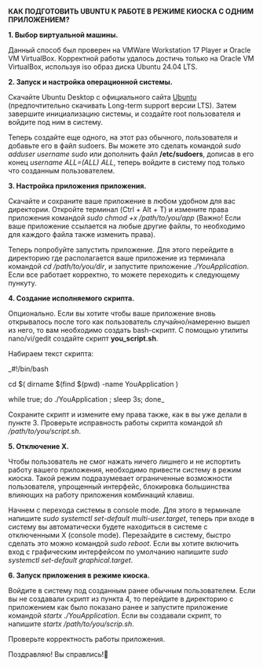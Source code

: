 **КАК ПОДГОТОВИТЬ UBUNTU К РАБОТЕ В РЕЖИМЕ КИОСКА С ОДНИМ ПРИЛОЖЕНИЕМ?**

**1. Выбор виртуальной машины.**

Данный способ был проверен на VMWare Workstation 17 Player и Oracle VM VirtualBox. Корректной работы удалось достичь только на Oracle VM VirtualBox, используя iso образ диска Ubuntu 24.04 LTS.

**2. Запуск и настройка операционной системы.**

Скачайте Ubuntu Desktop с официального сайта [Ubuntu](https://ubuntu.com/download/desktop) (предпочтительно скачивать Long-term support версии LTS). Затем завершите инициализацию системы, и создайте root пользователя и войдите под ним в систему.

Теперь создайте еще одного, на этот раз обычного, пользователя и добавьте его в файл sudoers. Вы можете это сделать командой _sudo adduser username sudo_ или дополнить файл **/etc/sudoers**, дописав в его конец _username ALL=(ALL) ALL_, теперь войдите в систему под только что созданным пользователем.

**3. Настройка приложения приложения.**

Скачайте и сохраните ваше приложение в любом удобном для вас директории. Откройте терминал (Ctrl + Alt + T) и измените права приложения командой _sudo chmod +x /path/to/you/app_ (Важно! Если ваше приложение ссылается на любые другие файлы, то необходимо для каждого файла также изменить права).

Теперь попробуйте запустить приложение. Для этого перейдите в директорию где располагается ваше приложение из терминала командой _cd /path/to/you/dir_, и запустите приложение _./YouApplication_. Если все работает корректно, то можете переходить к следующему пункуту.

**4. Создание исполняемого скрипта.**

Опционально. Если вы хотите чтобы ваше приложение вновь открывалось после того как пользователь случайно/намеренно вышел из него, то вам необходимо создать bash-скрипт. С помощью утилиты nano/vi/gedit создайте скрипт **you_script.sh**. 

Набираем текст скрипта:

_#!/bin/bash

cd $( dirname $(find $(pwd) -name YouApplication )

while true; do ./YouApplication ; sleep 3s; done_

Сохраните скрипт и измените ему права также, как в вы уже делали в пункте 3. Проверьте исправность работы скрипта командой _sh /path/to/you/script.sh_. 

**5. Отключение X.**

Чтобы пользователь не смог нажать ничего лишнего и не испортить работу вашего приложения, необходимо привести систему в режим киоска. Такой режим подразумевает ограниченные возможности пользователя, упрощенный интерфейс, блокировка большинства влияющих на работу приложения комбинаций клавиш.

Начнем с перехода системы в console mode. Для этого в терминале напишите _sudo systemctl set-default multi-user.target_, теперь при входе в систему вы автоматически будете находиться в системе с отключенными X (console mode). Перезайдите в систему, быстро сделать это можно командой _sudo reboot_. Если вы хотите включить вход с графическим интерфейсом по умолчанию напишите _sudo systemctl set-default graphical.target_.

**6. Запуск приложения в режиме киоска.**

Войдите в систему под созданным ранее обычным пользователем. Если вы не создавали скрипт из пункта 4, то перейдите в директорию с приложением как было показано ранее и запустите приложение командой _startx ./YouApplication_. Если вы создавали скрипт, то напишите _startx /path/to/you/scrip.sh_.

Проверьте корректность работы приложения.

Поздравляю! Вы справлись!🥳

